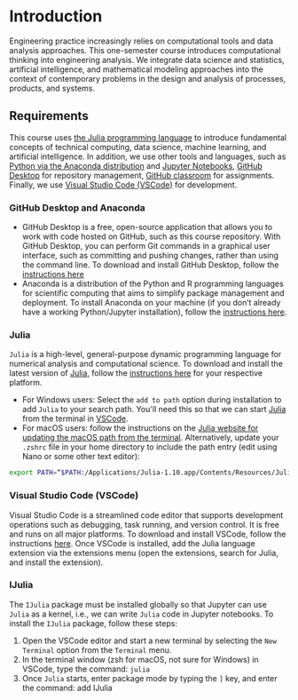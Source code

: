 # Introduction
Engineering practice increasingly relies on computational tools and data analysis approaches. This one-semester course introduces computational thinking into engineering analysis. We integrate data science and statistics, artificial intelligence, and mathematical modeling approaches into the context of contemporary problems in the design and analysis of processes, products, and systems. 

## Requirements
This course uses [the Julia programming language](https://julialang.org/downloads/) to introduce fundamental concepts of technical computing, data science, machine learning, and artificial intelligence. 
In addition, we use other tools and languages, such as [Python via the Anaconda distribution](https://www.anaconda.com) and [Jupyter Notebooks](https://jupyter.org), [GitHub Desktop](https://desktop.github.com/) for repository management, [GitHub classroom](https://classroom.github.com) for assignments. Finally, we use [Visual Studio Code (VSCode)](https://code.visualstudio.com/download) for development. 

### GitHub Desktop and Anaconda
* GitHub Desktop is a free, open-source application that allows you to work with code hosted on GitHub, such as this course repository. With GitHub Desktop, you can perform Git commands in a graphical user interface, such as committing and pushing changes, rather than using the command line. To download and install GitHub Desktop, follow the [instructions here](https://desktop.github.com/)
* Anaconda is a distribution of the Python and R programming languages for scientific computing that aims to simplify package management and deployment. To install Anaconda on your machine (if you don’t already have a working Python/Jupyter installation), follow the [instructions here](https://www.anaconda.com/download). 

### Julia
`Julia` is a high-level, general-purpose dynamic programming language for numerical analysis and computational science. To download and install the latest version of [Julia](https://julialang.org/downloads/), follow the [instructions here](https://julialang.org/downloads/) for your respective platform.
* For Windows users: Select the `add to path` option during installation to add `Julia` to your search path. You'll need this so that we can start [Julia](https://julialang.org/downloads/) from the terminal in [VSCode](https://code.visualstudio.com/download).
* For macOS users: follow the instructions on the [Julia website for updating the macOS path from the terminal](https://julialang.org/downloads/platform/#optional_add_julia_to_path). Alternatively, update your `.zshrc` file in your home directory to include the path entry (edit using Nano or some other text editor): 

```zsh
export PATH=“$PATH:/Applications/Julia-1.10.app/Contents/Resources/Julia/bin”
```

### Visual Studio Code (VSCode)
Visual Studio Code is a streamlined code editor that supports development operations such as debugging, task running, and version control. It is free and runs on all major platforms. 
To download and install VSCode, follow the instructions [here](https://code.visualstudio.com/download). Once VSCode is installed, add the Julia language extension via the extensions menu (open the extensions, search for Julia, and install the extension). 

### IJulia
The `IJulia` package must be installed globally so that Jupyter can use `Julia` as a kernel, i.e., we can write `Julia` code in Jupyter notebooks. To install the `IJulia` package, follow these steps:
1. Open the VSCode editor and start a new terminal by selecting the `New Terminal` option from the `Terminal` menu.
1. In the terminal window (zsh for macOS, not sure for Windows) in VSCode, type the command: `julia`
2. Once `Julia` starts, enter package mode by typing the `]` key, and enter the command: add IJulia
